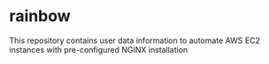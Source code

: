 # rainbow

This repository contains user data information to automate AWS EC2 instances with pre-configured NGINX installation